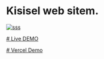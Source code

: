 # Kisisel web sitem.

<a href="https://ibb.co/0s4YTVP" target="_blank"><img src="https://i.ibb.co/Z24c51y/sss.jpg" alt="sss" border="0"></a>


<a href="https://salihgenc.com" target="_blank"># Live DEMO</a>


<a href="myapp-f695yaqx6-salihgenchw.vercel.app" target="_blank"># Vercel Demo</a>




